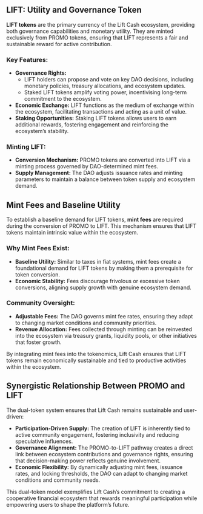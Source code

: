 ##  LIFT: Utility and Governance Token

**LIFT tokens** are the primary currency of the Lift Cash ecosystem, providing both governance capabilities and monetary utility. They are minted exclusively from PROMO tokens, ensuring that LIFT represents a fair and sustainable reward for active contribution.

### Key Features:
- **Governance Rights:**  
  - LIFT holders can propose and vote on key DAO decisions, including monetary policies, treasury allocations, and ecosystem updates.  
  - Staked LIFT tokens amplify voting power, incentivising long-term commitment to the ecosystem.  
- **Economic Exchange:** LIFT functions as the medium of exchange within the ecosystem, facilitating transactions and acting as a unit of value.  
- **Staking Opportunities:** Staking LIFT tokens allows users to earn additional rewards, fostering engagement and reinforcing the ecosystem’s stability.  

### Minting LIFT:
- **Conversion Mechanism:** PROMO tokens are converted into LIFT via a minting process governed by DAO-determined mint fees.  
- **Supply Management:** The DAO adjusts issuance rates and minting parameters to maintain a balance between token supply and ecosystem demand.  

## Mint Fees and Baseline Utility

To establish a baseline demand for LIFT tokens, **mint fees** are required during the conversion of PROMO to LIFT. This mechanism ensures that LIFT tokens maintain intrinsic value within the ecosystem.

### Why Mint Fees Exist:
- **Baseline Utility:** Similar to taxes in fiat systems, mint fees create a foundational demand for LIFT tokens by making them a prerequisite for token conversion.
- **Economic Stability:** Fees discourage frivolous or excessive token conversions, aligning supply growth with genuine ecosystem demand.

### Community Oversight:
- **Adjustable Fees:** The DAO governs mint fee rates, ensuring they adapt to changing market conditions and community priorities.
- **Revenue Allocation:** Fees collected through minting can be reinvested into the ecosystem via treasury grants, liquidity pools, or other initiatives that foster growth.

By integrating mint fees into the tokenomics, Lift Cash ensures that LIFT tokens remain economically sustainable and tied to productive activities within the ecosystem.

## Synergistic Relationship Between PROMO and LIFT

The dual-token system ensures that Lift Cash remains sustainable and user-driven:
  
- **Participation-Driven Supply:** The creation of LIFT is inherently tied to active community engagement, fostering inclusivity and reducing speculative influences.  
- **Governance Alignment:** The PROMO-to-LIFT pathway creates a direct link between ecosystem contributions and governance rights, ensuring that decision-making power reflects genuine involvement.  
- **Economic Flexibility:** By dynamically adjusting mint fees, issuance rates, and locking thresholds, the DAO can adapt to changing market conditions and community needs.  

This dual-token model exemplifies Lift Cash’s commitment to creating a cooperative financial ecosystem that rewards meaningful participation while empowering users to shape the platform’s future.
